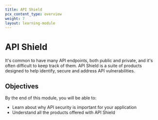 ```yaml
---
title: API Shield
pcx_content_type: overview
weight: 7
layout: learning-module
---
```


# API Shield

It's common to have many API endpoints, both public and private, and it's often difficult to keep track of them. API Shield is a suite of products designed to help identify, secure and address API vulnerabilities. 

## Objectives

By the end of this module, you will be able to:

- Learn about why API security is important for your application
- Understand all the products offered with API Shield